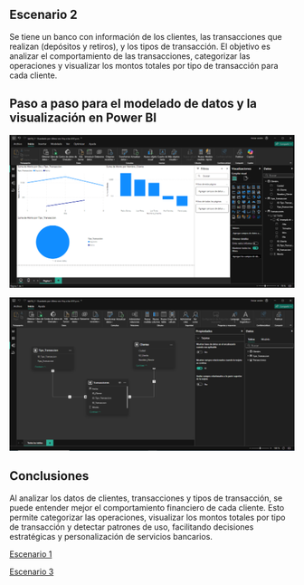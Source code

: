 ## Escenario 2

Se tiene un banco con información de los clientes, las transacciones que realizan (depósitos y retiros), y los tipos de transacción. El objetivo es analizar el comportamiento de las transacciones, categorizar las operaciones y visualizar los montos totales por tipo de transacción para cada cliente.

## Paso a paso para el modelado de datos y la visualización en Power BI

![Captura de pantalla del escenario 2 en Power BI](lab16_2-1.png)

![Captura de pantalla del escenario 2 en Power BI](lab16_2-2.png)

## Conclusiones

Al analizar los datos de clientes, transacciones y tipos de transacción, se puede entender mejor el comportamiento financiero de cada cliente. Esto permite categorizar las operaciones, visualizar los montos totales por tipo de transacción y detectar patrones de uso, facilitando decisiones estratégicas y personalización de servicios bancarios.

[Escenario 1](../lab16_1)

[Escenario 3](../lab16_3)
